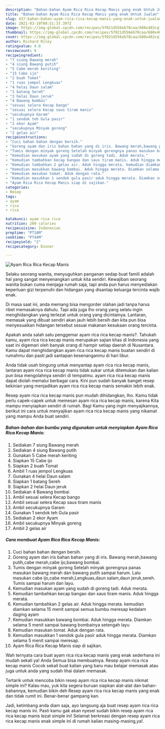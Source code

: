 ```yaml
---
description: "Bahan-bahan Ayam Rica Rica Kecap Manis yang enak Untuk Jualan"
title: "Bahan-bahan Ayam Rica Rica Kecap Manis yang enak Untuk Jualan"
slug: 437-bahan-bahan-ayam-rica-rica-kecap-manis-yang-enak-untuk-jualan
date: 2021-03-10T08:51:37.397Z
image: https://img-global.cpcdn.com/recipes/5f021d556eb78caa/680x482cq70/ayam-rica-rica-kecap-manis-foto-resep-utama.jpg
thumbnail: https://img-global.cpcdn.com/recipes/5f021d556eb78caa/680x482cq70/ayam-rica-rica-kecap-manis-foto-resep-utama.jpg
cover: https://img-global.cpcdn.com/recipes/5f021d556eb78caa/680x482cq70/ayam-rica-rica-kecap-manis-foto-resep-utama.jpg
author: Richard Riley
ratingvalue: 4.8
reviewcount: 9
recipeingredient:
- "7 siung Bawang merah"
- "4 siung Bawang putih"
- "5 Cabe merah keriting"
- "15 Cabe ijo"
- "2 buah Tomat"
- "1 ruas jempol Lengkuas"
- "4 helai Daun salam"
- "1 batang Sereh"
- "2 helai Daun jeruk"
- "4 Bawang bombai"
- "sesuai selera Kecap bango"
- "sesuai selera Kecap saus tiram manis"
- "secukupnya Garam"
- "1 sendok teh Gula pasir"
- "2 ekor Ayam"
- "secukupnya Minyak goreng"
- "2 gelas air"
recipeinstructions:
- "Cuci bahan bahan dengan bersih."
- "Goreng ayam dan iris bahan bahan yang di iris. Bawang merah,bawang putih,cabe merah,cabe ijo,bawang bombai."
- "Tumis dengan minyak goreng Setelah minyak gorengnya panas masukan bawang merah dan bawang putih sampai harum. Lalu masukan cabe ijo,cabe merah,Lengkuas,daun salam,daun jeruk,sereh. Tumis sampai harum dan layu."
- "Kemudian masukan ayam yang sudah di goreng tadi. Aduk merata."
- "Kemudian tambahkan kecap bangao dan saus tiram manis. Aduk hingga merata."
- "Kemudian tambahkan 2 gelas air. Aduk hingga merata. kemudian diamkan selama 15 menit sampai semua bumbu meresap kedalam daging ayam"
- "Kemudian masukkan bawang bombai. Aduk hingga merata. Diamkan selama 5 menit sampai bawang bombainya setengah layu"
- "Kemudian masukan tomat. Aduk dengan rata."
- "Kemudian masukkan 1 sendok gula pasir aduk hingga merata. Diamkan selama 5 menit sampai meresap."
- "Ayam Rica Rica Kecap Manis siap di sajikan."
categories:
- Resep
tags:
- ayam
- rica
- rica

katakunci: ayam rica rica 
nutrition: 269 calories
recipecuisine: Indonesian
preptime: "PT18M"
cooktime: "PT44M"
recipeyield: "2"
recipecategory: Dinner

---
```



![Ayam Rica Rica Kecap Manis](https://img-global.cpcdn.com/recipes/5f021d556eb78caa/680x482cq70/ayam-rica-rica-kecap-manis-foto-resep-utama.jpg)

Selaku seorang wanita, menyuguhkan panganan sedap buat famili adalah hal yang sangat menyenangkan untuk kita sendiri. Kewajiban seorang  wanita bukan cuma menjaga rumah saja, tapi anda pun harus menyediakan keperluan gizi terpenuhi dan hidangan yang disantap keluarga tercinta wajib enak.

Di masa  saat ini, anda memang bisa mengorder olahan jadi tanpa harus ribet memasaknya dahulu. Tapi ada juga lho orang yang selalu ingin menghidangkan yang terlezat untuk orang yang dicintainya. Lantaran, memasak yang dibuat sendiri akan jauh lebih bersih dan kita pun bisa menyesuaikan hidangan tersebut sesuai makanan kesukaan orang tercinta. 



Apakah anda salah satu penggemar ayam rica rica kecap manis?. Tahukah kamu, ayam rica rica kecap manis merupakan sajian khas di Indonesia yang saat ini digemari oleh banyak orang di hampir setiap daerah di Nusantara. Kamu dapat menghidangkan ayam rica rica kecap manis buatan sendiri di rumahmu dan pasti jadi santapan kesenanganmu di hari libur.

Anda tidak usah bingung untuk menyantap ayam rica rica kecap manis, lantaran ayam rica rica kecap manis tidak sukar untuk ditemukan dan kalian pun bisa mengolahnya sendiri di tempatmu. ayam rica rica kecap manis dapat diolah memalui berbagai cara. Kini pun sudah banyak banget resep kekinian yang menjadikan ayam rica rica kecap manis semakin lebih enak.

Resep ayam rica rica kecap manis pun mudah dihidangkan, lho. Kamu tidak perlu capek-capek untuk memesan ayam rica rica kecap manis, karena Kita mampu menyiapkan sendiri di rumah. Bagi Kamu yang ingin menyajikannya, berikut ini cara untuk menyajikan ayam rica rica kecap manis yang nikamat yang mampu Anda buat sendiri.

<!--inarticleads1-->

##### Bahan-bahan dan bumbu yang digunakan untuk menyiapkan Ayam Rica Rica Kecap Manis:

1. Sediakan 7 siung Bawang merah
1. Sediakan 4 siung Bawang putih
1. Gunakan 5 Cabe merah keriting
1. Siapkan 15 Cabe ijo
1. Siapkan 2 buah Tomat
1. Ambil 1 ruas jempol Lengkuas
1. Gunakan 4 helai Daun salam
1. Siapkan 1 batang Sereh
1. Siapkan 2 helai Daun jeruk
1. Sediakan 4 Bawang bombai
1. Ambil sesuai selera Kecap bango
1. Ambil sesuai selera Kecap saus tiram manis
1. Ambil secukupnya Garam
1. Gunakan 1 sendok teh Gula pasir
1. Sediakan 2 ekor Ayam
1. Ambil secukupnya Minyak goreng
1. Ambil 2 gelas air




<!--inarticleads2-->

##### Cara membuat Ayam Rica Rica Kecap Manis:

1. Cuci bahan bahan dengan bersih.
1. Goreng ayam dan iris bahan bahan yang di iris. Bawang merah,bawang putih,cabe merah,cabe ijo,bawang bombai.
1. Tumis dengan minyak goreng Setelah minyak gorengnya panas masukan bawang merah dan bawang putih sampai harum. Lalu masukan cabe ijo,cabe merah,Lengkuas,daun salam,daun jeruk,sereh. Tumis sampai harum dan layu.
1. Kemudian masukan ayam yang sudah di goreng tadi. Aduk merata.
1. Kemudian tambahkan kecap bangao dan saus tiram manis. Aduk hingga merata.
1. Kemudian tambahkan 2 gelas air. Aduk hingga merata. kemudian diamkan selama 15 menit sampai semua bumbu meresap kedalam daging ayam
1. Kemudian masukkan bawang bombai. Aduk hingga merata. Diamkan selama 5 menit sampai bawang bombainya setengah layu
1. Kemudian masukan tomat. Aduk dengan rata.
1. Kemudian masukkan 1 sendok gula pasir aduk hingga merata. Diamkan selama 5 menit sampai meresap.
1. Ayam Rica Rica Kecap Manis siap di sajikan.




Wah ternyata cara buat ayam rica rica kecap manis yang enak sederhana ini mudah sekali ya! Anda Semua bisa membuatnya. Resep ayam rica rica kecap manis Cocok sekali buat kalian yang baru mau belajar memasak atau juga untuk anda yang sudah lihai dalam memasak.

Tertarik untuk mencoba bikin resep ayam rica rica kecap manis nikmat simple ini? Kalau mau, yuk kita segera buruan siapkan alat-alat dan bahan-bahannya, kemudian bikin deh Resep ayam rica rica kecap manis yang enak dan tidak rumit ini. Benar-benar gampang kan. 

Jadi, ketimbang anda diam saja, ayo langsung aja buat resep ayam rica rica kecap manis ini. Pasti kamu gak akan nyesel sudah bikin resep ayam rica rica kecap manis lezat simple ini! Selamat berkreasi dengan resep ayam rica rica kecap manis enak simple ini di rumah kalian masing-masing,ya!.

